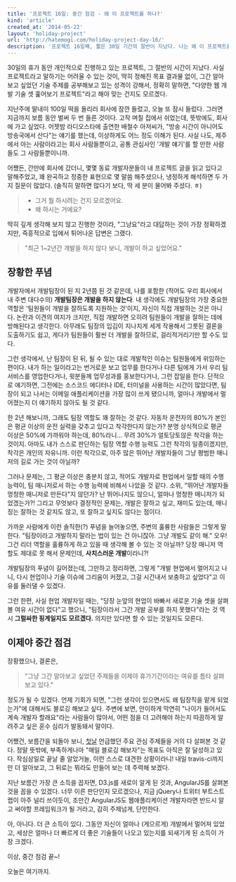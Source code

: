 ```yaml
---
title: '프로젝트 16일: 중간 점검 - 왜 이 프로젝트를 하나?'
kind: 'article'
created_at: '2014-05-22'
layout: 'holiday-project'
url: 'http://hatemogi.com/holiday-project-day-16/'
description: '프로젝트 16일째, 짧은 30일 기간의 절반이 지났다. 나는 왜 이 프로젝트를 하고 있는가? 장황한 푸념과 설득력 부족한 이유.'
---
```


30일의 휴가 동안 개인적으로 진행하고 있는 프로젝트, 그 절반의 시간이 지났다. 사실 프로젝트라고 말하기는 어려울 수 있는 것이, 딱히 정해진 목표 결과물 없이, 그간 알아보고 싶었던 기술 주제를 공부해보고 있는 성격이 강해서, 정확히 말하면, "다양한 웹 개발 기술 셋 훑어보기 프로젝트"라고 해야 맞는 건지도 모르겠다. 

지난주에 딸내미 100일 떡을 돌리러 회사에 잠깐 들렀고, 오늘 또 잠시 들렀다. 그러면 지금까지 보름 동안 벌써 두 번 들른 것이다. 고작 며칠 집에서 쉬었는데, 뜻밖에도, 회사에 가고 싶었다. 어젯밤 라디오스타에 출연한 배철수 아저씨가, "방송  시간이 아니어도 방송국에서 산다"는 얘기를 했는데, 이상하게도 어느 정도 이해가 된다. 사실 나도, 제주에서 아는 사람이라고는 회사 사람들뿐이고, 공통 관심사인 '개발 얘기'를 할 만한 사람들도 그 사람들뿐이니까.

어쨌든, 간만에 회사에 갔더니, 몇몇 동료 개발자분들이 내 프로젝트 글을 읽고 있다고 말해주었고, 꽤 완곡하고 정중한 표현으로 몇 말씀 해주셨으나, 냉정하게 해석하면 두 가지 질문이 많았다. (솔직히 말하면 많다기 보다, 딱 세 분이 물어봐 주셨다. ㅎ)

> * 그거 뭘 하시려는 건지 모르겠어요.
> * 왜 하시는 거에요?

딱히 깊게 생각해 보지 않고 진행한 것이라, "그냥요"라고 대답하는 것이 가장 정확하겠지만, 즉흥적으로 입에서 튀어나온 답변은 그랬다.

> "최근 1~2년간 개발을 하지 않다 보니, 개발이 하고 싶었어요."

장황한 푸념
-----------

개발자에서 개발팀장이 된 지 2년쯤 된 것 같은데, 나를 포함한 (적어도 우리 회사에서 내 주변 대다수의) **개발팀장은 개발을 하지 않는다**. 내 생각에도 개발팀장의 가장 중요한 역할은 '팀원들이 개발을 잘하도록 지원하는 것'이지, 자신이 직접 개발하는 것은 아니다. 논란과 이견의 여지가 크지만, 직접 개발하면 오히려 팀원들이 개발을 잘하는 데에 방해된다고 생각한다. 아무래도 팀장의 입김이 지나치게 세게 작용해서 그릇된 결론을 도출하기도 쉽고, 게다가 팀원들이 훨씬 더 개발을 잘하므로, 걸리적거리기만 할 수도 있다.

그런 생각에서, 난 팀장이 된 뒤, 될 수 있는 대로 개발적인 이슈는 팀원들에게 위임하는 편이다. 내가 하는 일이라고는 번거로운 보고 업무를 한다거나 다른 팀에게 가서 우리 팀 서비스를 영업한다거나, 윗분들께 업무성과를 홍보한다거나, 그런 잡일을 한다. 단적으로 얘기하면, 그전에는 소스코드 에디터나 IDE, 터미널을 사용하는 시간이 많았다면, 팀장이 되고 나서는 이메일 애플리케이션을 가장 많이 쓰게 됐으니까, 얼마나 개발에서 멀어졌는지 더 얘기하지 않아도 될 것 같다.

한 2년 해보니까, 그래도 팀장 역할도 꽤 잘하는 것 같다. 자동차 운전자의 80%가 본인은 평균 이상의 운전 실력을 갖추고 있다고 착각한다지 않는가? 분명 상식적으로 평균 이상은 50%에 가까워야 하는데, 80%라니... 무려 30%가 얼토당토않은 착각을 하는 것이지. 아마도 내가 스스로 판단하는 팀장 역할 수행 능력도 그런 착각의 일종이겠지만, 착각은 개인의 자유니까. 이런 착각으로, 아주 많은 뛰어난 개발자들이 그냥 평범한 매니저의 길로 가는 것이 아닐까?

그러나 문제는, 그 평균 이상은 충분치 않고, 적어도 개발자로 현업에서 일할 때의 수행 능력이, 팀 매니저로서 하는 수행 능력에 비해서 나았을 것 같다. 소위, "뛰어난 개발자들 멍청한 매니저로 만든다"지 않던가? 난 뛰어나지도 않으니, 얼마나 멍청한 매니저가 되었겠는가?! 그리고 무엇보다 결정적인 문제는, 개발은 잘하고 싶고, 재미도 있는데, 매니징는 잘하는 것 같지도 않고, 또 잘하고 싶지도 않다는 점이다. 

가까운 사람에게 이런 솔직한(?) 푸념을 늘어놓으면, 주변의 훌륭한 사람들은 그렇게 말한다. "팀장이라고 개발하지 말라는 법이 있는 건 아니잖아. 그냥 개발도 같이 해." 오우! 그건 리더 역할을 훌륭하게 하고 있을 때 생각해 볼 수 있는 것 아닐까? 당장 매니저 역할도 제대로 못 해서 문제인데, **사치스러운 개발**이라니?!

개발팀장의 푸념이 길어졌는데, 그만하고 정리하면, 그렇게 "개발 현업에서 멀어지고 나니, 다시 현업이나 기술 이슈에 그리움이 커졌고, 그걸 시간내서 보충하고 싶었다"고 이유를 둘러댈 수 있겠다.

그런 한편, 사실 현업 개발자일 때는, "당장 눈앞의 현업이 바빠서 새로운 기술 셋을 살펴볼 여유 시간이 없다"고 했으니, "팀장이라서 그간 개발 공부를 하지 못했다"라는 것 역시 **그럴싸한 핑계일지도 모르겠다.** 의지만 있다면 할 수 있는 것일지도 모른다. 

이제야 중간 점검
--------------

장황했으나, 결론은, 

> "그냥 그간 알아보고 싶었던 주제들을 이제야 휴가기간이라는 여유를 틈타 살펴보고 있다."

정도가 될 수 있겠다. 언제 기회가 되면, "그런 생각이 있으면서도 왜 팀장직을 맡게 되었는가"에 대해서도 블로깅 해보고 싶다. 주변에 보면, 안이하게 막연히 "나이가 들어서도 계속 개발자 할래요"라는 사람들이 많아서, 어떤 점을 더 고려해야 하는지 따끔하게 알려주고 싶은 훈수 심리가 발동돼서 말이다.

어쨌건, 보름간을 되돌아 보니, [첫날](/holiday-project-day-01/) 언급했던 주요 관심 주제들을 거의 다 살펴본 것 같다. 정말 뜻밖에, 부족하게나마 "매일 블로깅 해보자"는 목표도 아직은 잘 달성하고 있다. 작심삼일로 끝날 줄 알았거늘, 이런 스스로 대견한 상황이라니! 내일 travis-ci까지만 더 알아보고, 그 뒤로는 뭐라도 만들어 보는 데 주력해 보겠다. 

지난 보름간 가장 큰 소득을 꼽자면, D3.js를 새로이 알게 된 것과, AngularJS를 살펴본 것을 꼽을 수 있겠다. 너무 이른 판단인지 모르겠으나, 지금 jQuery나 트위터 부트스트랩이 아주 널리 쓰이듯이, 조만간 AngularJS도 웹애플리케이션 개발자라면 반드시 알고 써야할 프레임워크가 될 거라고, 감히 주제넘게, 단언한다. 

아, 아니다. 더 큰 소득이 있다. 그동안 자신이 얼마나 (게으르게) 개발에서 멀어져 있었고, 세상은 얼마나 더 빠르게 더 좋은 기술들이 나오고 있는지를 되새기게 된 소득이 가장 크겠다.

이상, 중간 점검 끝~!

오늘은 여기까지.


